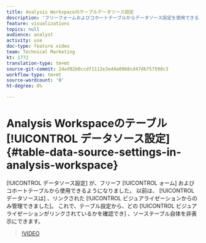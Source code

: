 ```yaml
---
title: Analysis Workspaceのテーブルデータソース設定
description: 'フリーフォームおよびコホートテーブルからデータソース設定を使用できるようになりました。 以前は、データソースはリンクされたビジュアライゼーションからのみ管理できました。 これで、テーブル設定から、どのビジュアライゼーションがリンクされているかを確認でき、ソーステーブル自体を非表示にできます。 '
feature: visualizations
topics: null
audience: analyst
activity: use
doc-type: feature video
team: Technical Marketing
kt: 1772
translation-type: tm+mt
source-git-commit: 24ad92b0ccdf1112e3ed4a0968cd47db757598c3
workflow-type: tm+mt
source-wordcount: '0'
ht-degree: 0%

---
```



# Analysis Workspaceのテーブル [!UICONTROL データソース設定] {#table-data-source-settings-in-analysis-workspace}

[!UICONTROL データソース設定] が、フリーフ [!UICONTROL ォーム] および  コホートテーブルから使用できるようになりました。 以前は、 [!UICONTROL データソースは] 、リンクされた [!UICONTROL ビジュアライゼーションからのみ管理できました]。 これで、テーブル設定から、どの [!UICONTROL ビジュアライゼーションがリンクされているかを確認でき] 、ソーステーブル自体を非表示にできます。

>[!VIDEO](https://video.tv.adobe.com/v/23558/?quality=12)
